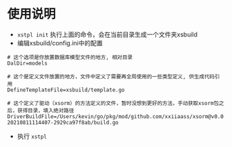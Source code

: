 # 使用说明

* `xstpl init` 执行上面的命令，会在当前目录生成一个文件夹xsbuild
* 编辑xsbuild/config.ini中的配置
```
# 这个选项是你放置数据库模型文件的地方, 相对目录
DalDir=models

# 这个是定义文件放置的地方，文件中定义了需要再全局使用的一些类型定义, 供生成代码引用
DefineTemplateFile=xsbuild/template.go

# 这个定义了驱动（xsorm）的方法定义的文件，暂时没想到更好的方法，手动获取xsorm包之后，获得目录，填入绝对路径
DriverBuildFile=/Users/kevin/go/pkg/mod/github.com/xxiiaass/xsorm@v0.0.0-20210811114407-2929ca97f8ab/build.go
```

* 执行 `xstpl`